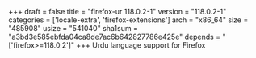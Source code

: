 +++
draft = false
title = "firefox-ur 118.0.2-1"
version = "118.0.2-1"
categories = ['locale-extra', 'firefox-extensions']
arch = "x86_64"
size = "485908"
usize = "541040"
sha1sum = "a3bd3e585ebfda04ca8de7ac6b642827786e425e"
depends = "['firefox>=118.0.2']"
+++
Urdu language support for Firefox